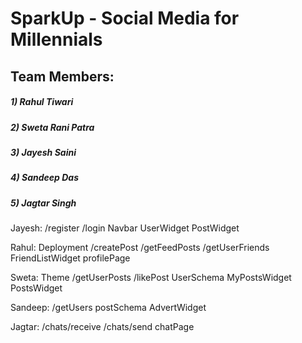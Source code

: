 # SparkUp -  Social Media for Millennials
## Team Members: 
##### 1) Rahul Tiwari
##### 2) Sweta Rani Patra
##### 3) Jayesh Saini
##### 4) Sandeep Das
##### 5) Jagtar Singh

Jayesh:
/register
/login
Navbar
UserWidget
PostWidget

Rahul:
Deployment
/createPost
/getFeedPosts
/getUserFriends
FriendListWidget
profilePage

Sweta:
Theme
/getUserPosts
/likePost
UserSchema
MyPostsWidget
PostsWidget


Sandeep:
/getUsers
postSchema
AdvertWidget


Jagtar:
/chats/receive
/chats/send
chatPage
